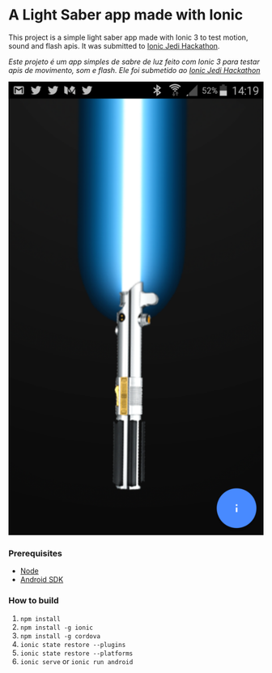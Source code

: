 # A Light Saber app made with Ionic

This project is a simple light saber app made with Ionic 3 to test motion, sound and flash apis. It was submitted to [Ionic Jedi Hackathon](http://blog.ionic.io/and-the-1st-ionic-jedi-hackster-is).

*Este projeto é um app simples de sabre de luz feito com Ionic 3 para testar apis de movimento, som e flash. Ele foi submetido ao [Ionic Jedi Hackathon](http://blog.ionic.io/and-the-1st-ionic-jedi-hackster-is)*

![main](https://github.com/RobertoDebarba/ionic-lightsaber/blob/master/screenshots/page1.png)

### Prerequisites

* [Node](https://nodejs.org/en/)
* [Android SDK](https://developer.android.com/studio)

### How to build

1. `npm install`
1. `npm install -g ionic`
1. `npm install -g cordova`
1. `ionic state restore --plugins`
1. `ionic state restore --platforms`
1. `ionic serve` or `ionic run android`

